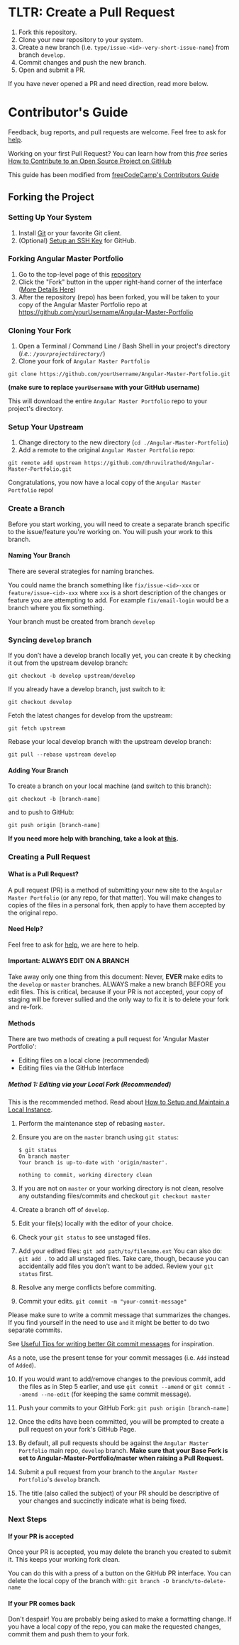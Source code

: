 # TLTR: Create a Pull Request

1. Fork this repository.
2. Clone your new repository to your system.
3. Create a new branch (i.e. `type/issue-<id>-very-short-issue-name`) from branch `develop`.
4. Commit changes and push the new branch.
5. Open and submit a PR.

If you have never opened a PR and need direction, read more below.

# Contributor's Guide

Feedback, bug reports, and pull requests are welcome. Feel free to ask for [help](https://github.com/dhruvilrathod/Angular-Master-Portfolio/issues).

Working on your first Pull Request? You can learn how from this _free_ series [How to Contribute to an Open Source Project on GitHub](https://egghead.io/courses/how-to-contribute-to-an-open-source-project-on-github)

This guide has been modified from [freeCodeCamp's Contributors Guide](https://github.com/freeCodeCamp/freeCodeCamp/blob/master/CONTRIBUTING.md)

## Forking the Project

### Setting Up Your System

1. Install [Git](https://git-scm.com) or your favorite Git client.
2. (Optional) [Setup an SSH Key](https://help.github.com/articles/generating-an-ssh-key) for GitHub.

### Forking Angular Master Portfolio

1. Go to the top-level page of this [repository](https://github.com/dhruvilrathod/Angular-Master-Portfolio)
2. Click the "Fork" button in the upper right-hand corner of the interface ([More Details Here](https://help.github.com/articles/fork-a-repo))
3. After the repository (repo) has been forked, you will be taken to your copy of the Angular Master Portfolio repo at <https://github.com/yourUsername/Angular-Master-Portfolio>

### Cloning Your Fork

1. Open a Terminal / Command Line / Bash Shell in your project's directory (_i.e.: `/yourprojectdirectory/`_)
2. Clone your fork of `Angular Master Portfolio`

```shell
git clone https://github.com/yourUsername/Angular-Master-Portfolio.git
```

**(make sure to replace `yourUsername` with your GitHub username)**

This will download the entire `Angular Master Portfolio` repo to your project's directory.

### Setup Your Upstream

1. Change directory to the new directory (`cd ./Angular-Master-Portfolio`)
2. Add a remote to the original `Angular Master Portfolio` repo:

```shell
git remote add upstream https://github.com/dhruvilrathod/Angular-Master-Portfolio.git
```

Congratulations, you now have a local copy of the `Angular Master Portfolio` repo!

### Create a Branch

Before you start working, you will need to create a separate branch specific to the issue/feature you're working on. You will push your work to this branch.

#### Naming Your Branch

There are several strategies for naming branches.

You could name the branch something like `fix/issue-<id>-xxx` or `feature/issue-<id>-xxx` where `xxx` is a short description of the changes or feature you are attempting to add. For example `fix/email-login` would be a branch where you fix something.

Your branch must be created from branch `develop`

### Syncing `develop` branch
If you don’t have a develop branch locally yet, you can create it by checking it out from the upstream develop branch:
```
git checkout -b develop upstream/develop
```
If you already have a develop branch, just switch to it:
```
git checkout develop
```
Fetch the latest changes for develop from the upstream:
```
git fetch upstream
```
Rebase your local develop branch with the upstream develop branch:
```
git pull --rebase upstream develop
```

#### Adding Your Branch

To create a branch on your local machine (and switch to this branch):

```shell
git checkout -b [branch-name]
```

and to push to GitHub:

```shell
git push origin [branch-name]
```

**If you need more help with branching, take a look at [this](https://github.com/Kunena/Kunena-Forum/wiki/Create-a-new-branch-with-git-and-manage-branches).**

### Creating a Pull Request

#### What is a Pull Request?

A pull request (PR) is a method of submitting your new site to the `Angular Master Portfolio` (or any repo, for that matter). You will make changes to copies of the files in a personal fork, then apply to have them accepted by the original repo.

#### Need Help?

Feel free to ask for [help](https://github.com/dhruvilrathod/Angular-Master-Portfolio/issues), we are here to help.

#### Important: ALWAYS EDIT ON A BRANCH

Take away only one thing from this document: Never, **EVER** make edits to the `develop` or `master` branches. ALWAYS make a new branch BEFORE you edit files. This is critical, because if your PR is not accepted, your copy of staging will be forever sullied and the only way to fix it is to delete your fork and re-fork.

#### Methods

There are two methods of creating a pull request for 'Angular Master Portfolio':

- Editing files on a local clone (recommended)
- Editing files via the GitHub Interface

##### Method 1: Editing via your Local Fork _(Recommended)_

This is the recommended method. Read about [How to Setup and Maintain a Local Instance](#maintaining-your-fork).

1.  Perform the maintenance step of rebasing `master`.
2.  Ensure you are on the `master` branch using `git status`:

        $ git status
        On branch master
        Your branch is up-to-date with 'origin/master'.

        nothing to commit, working directory clean

3.  If you are not on `master` or your working directory is not clean, resolve any outstanding files/commits and checkout `git checkout master`

4.  Create a branch off of `develop`.

5.  Edit your file(s) locally with the editor of your choice.

6.  Check your `git status` to see unstaged files.

7.  Add your edited files: `git add path/to/filename.ext` You can also do: `git add .` to add all unstaged files. Take care, though, because you can accidentally add files you don't want to be added. Review your `git status` first.

8.  Resolve any merge conflicts before commiting.

9.  Commit your edits. `git commit -m "your-commit-message"`

Please make sure to write a commit message that summarizes the changes. If you find yourself in the need to use `and` it might be better to do two separate commits.

See [Useful Tips for writing better Git commit messages](https://code.likeagirl.io/useful-tips-for-writing-better-git-commit-messages-808770609503) for inspiration.

As a note, use the present tense for your commit messages (i.e. `Add` instead of `Added`).

10. If you would want to add/remove changes to the previous commit, add the files as in Step 5 earlier, and use `git commit --amend` or `git commit --amend --no-edit` (for keeping the same commit message).

11. Push your commits to your GitHub Fork: `git push origin [branch-name]`

12. Once the edits have been committed, you will be prompted to create a pull request on your fork's GitHub Page.

13. By default, all pull requests should be against the `Angular Master Portfolio` main repo, `develop` branch.
    **Make sure that your Base Fork is set to Angular-Master-Portfolio/master when raising a Pull Request.**

14. Submit a pull request from your branch to the `Angular Master Portfolio`'s `develop` branch.

15. The title (also called the subject) of your PR should be descriptive of your changes and succinctly indicate what is being fixed.

### Next Steps

#### If your PR is accepted

Once your PR is accepted, you may delete the branch you created to submit it. This keeps your working fork clean.

You can do this with a press of a button on the GitHub PR interface. You can delete the local copy of the branch with: `git branch -D branch/to-delete-name`

#### If your PR comes back

Don't despair! You are probably being asked to make a formatting change. If you have a local copy of the repo, you can make the requested changes, commit them and push them to your fork.